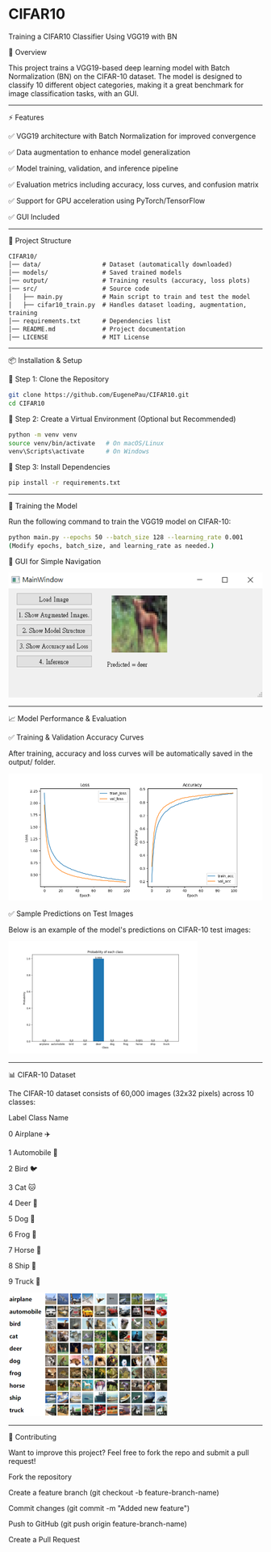 # CIFAR10
Training a CIFAR10 Classifier Using VGG19 with BN

📌 Overview

This project trains a VGG19-based deep learning model with Batch Normalization (BN) on the CIFAR-10 dataset. The model is designed to classify 10 different object categories, making it a great benchmark for image classification tasks, with an GUI.

-----------------------------------------------------------------------------------------------------------------------------------------------------------

⚡ Features

✅ VGG19 architecture with Batch Normalization for improved convergence

✅ Data augmentation to enhance model generalization

✅ Model training, validation, and inference pipeline

✅ Evaluation metrics including accuracy, loss curves, and confusion matrix

✅ Support for GPU acceleration using PyTorch/TensorFlow

✅ GUI Included

-----------------------------------------------------------------------------------------------------------------------------------------------------------

📂 Project Structure
```
CIFAR10/
│── data/                 # Dataset (automatically downloaded)
│── models/               # Saved trained models
│── output/               # Training results (accuracy, loss plots)
│── src/                  # Source code
│   ├── main.py           # Main script to train and test the model
│   ├── cifar10_train.py  # Handles dataset loading, augmentation, training
│── requirements.txt      # Dependencies list
│── README.md             # Project documentation
│── LICENSE               # MIT License
```

-----------------------------------------------------------------------------------------------------------------------------------------------------------

📦 Installation & Setup

🔹 Step 1: Clone the Repository

```bash
git clone https://github.com/EugenePau/CIFAR10.git
cd CIFAR10
```

🔹 Step 2: Create a Virtual Environment (Optional but Recommended)

```bash
python -m venv venv
source venv/bin/activate   # On macOS/Linux
venv\Scripts\activate      # On Windows
```

🔹 Step 3: Install Dependencies

```bash
pip install -r requirements.txt
```
-----------------------------------------------------------------------------------------------------------------------------------------------------------

🚀 Training the Model

Run the following command to train the VGG19 model on CIFAR-10:

```bash
python main.py --epochs 50 --batch_size 128 --learning_rate 0.001
(Modify epochs, batch_size, and learning_rate as needed.)
```


🚀 GUI for Simple Navigation

![GUI](GUI_demo.png)

-----------------------------------------------------------------------------------------------------------------------------------------------------------

📈 Model Performance & Evaluation

✅ Training & Validation Accuracy Curves

After training, accuracy and loss curves will be automatically saved in the output/ folder.

![Losses](epoch_100.png)


✅ Sample Predictions on Test Images

Below is an example of the model's predictions on CIFAR-10 test images:

![Model Prediction](inference_demo.png)


-----------------------------------------------------------------------------------------------------------------------------------------------------------

📊 CIFAR-10 Dataset

The CIFAR-10 dataset consists of 60,000 images (32x32 pixels) across 10 classes:

Label	Class Name

0	Airplane ✈️

1	Automobile 🚗

2	Bird 🐦

3	Cat 🐱

4	Deer 🦌

5	Dog 🐶

6	Frog 🐸

7	Horse 🐴

8	Ship 🚢

9	Truck 🚚

![CIFAR10 Dataset](CIFAR_samples.png)

-----------------------------------------------------------------------------------------------------------------------------------------------------------

🤝 Contributing

Want to improve this project? Feel free to fork the repo and submit a pull request!

Fork the repository

Create a feature branch (git checkout -b feature-branch-name)

Commit changes (git commit -m "Added new feature")

Push to GitHub (git push origin feature-branch-name)

Create a Pull Request
